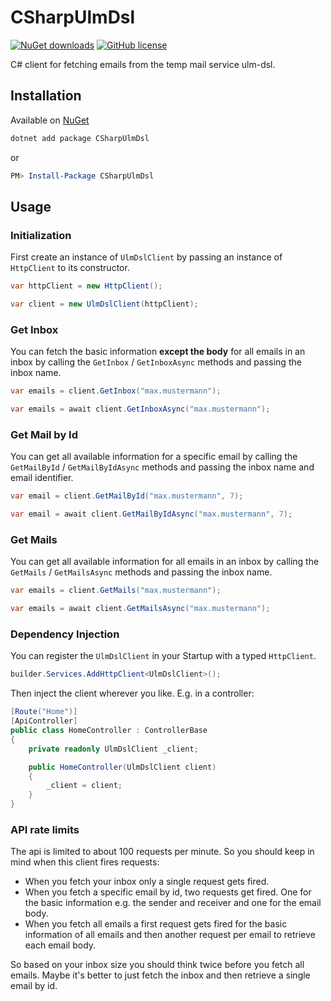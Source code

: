 # CSharpUlmDsl

[![NuGet downloads](https://img.shields.io/nuget/v/csharpulmdsl.svg)](https://www.nuget.org/packages/CSharpUlmDsl/)
[![GitHub license](https://img.shields.io/github/license/mashape/apistatus.svg)](https://github.com/DerStimmler/CSharpUlmDsl/blob/master/LICENSE.md)

C# client for fetching emails from the temp mail service ulm-dsl.

## Installation

Available on [NuGet](https://www.nuget.org/packages/CSharpUlmDsl/)

```bash
dotnet add package CSharpUlmDsl
```

or

```powershell
PM> Install-Package CSharpUlmDsl
```

## Usage

### Initialization

First create an instance of `UlmDslClient` by passing an instance of `HttpClient` to its constructor.

```csharp
var httpClient = new HttpClient();

var client = new UlmDslClient(httpClient);
```

### Get Inbox

You can fetch the basic information **except the body** for all emails in an inbox by calling the `GetInbox` / `GetInboxAsync` methods and passing the inbox name.

```csharp
var emails = client.GetInbox("max.mustermann");
```

```csharp
var emails = await client.GetInboxAsync("max.mustermann");
```

### Get Mail by Id

You can get all available information for a specific email by calling the `GetMailById` / `GetMailByIdAsync` methods and passing the inbox name and email identifier.

```csharp
var email = client.GetMailById("max.mustermann", 7);
```

```csharp
var email = await client.GetMailByIdAsync("max.mustermann", 7);
```

### Get Mails

You can get all available information for all emails in an inbox by calling the `GetMails` / `GetMailsAsync` methods and passing the inbox name.

```csharp
var emails = client.GetMails("max.mustermann");
```

```csharp
var emails = await client.GetMailsAsync("max.mustermann");
```

### Dependency Injection

You can register the `UlmDslClient` in your Startup with a typed `HttpClient`.

```csharp
builder.Services.AddHttpClient<UlmDslClient>();
```

Then inject the client wherever you like. E.g. in a controller:

```csharp
[Route("Home")]
[ApiController]
public class HomeController : ControllerBase
{
    private readonly UlmDslClient _client;

    public HomeController(UlmDslClient client)
    {
        _client = client;
    }
}
```

### API rate limits

The api is limited to about 100 requests per minute. So you should keep in mind when this client fires requests:

- When you fetch your inbox only a single request gets fired.
- When you fetch a specific email by id, two requests get fired. One for the basic information e.g. the sender and receiver and one for the email body.
- When you fetch all emails a first request gets fired for the basic information of all emails and then another request per email to retrieve each email body.

So based on your inbox size you should think twice before you fetch all emails. Maybe it's better to just fetch the inbox and then retrieve a single email by id.
